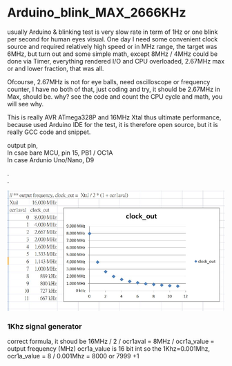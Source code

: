 # Arduino_blink_MAX_2666KHz

usually Arduino & blinking test is very slow rate in term of 1Hz or one blink per second for human eyes visual. One day I need some convenient clock source and required relatively high speed or in MHz range, the target was 6MHz, but turn out and some simple math, except 8MHz / 4MHz could be done via Timer, everything rendered I/O and CPU overloaded, 2.67MHz max or and lower fraction, that was all.

Ofcourse, 2.67MHz is not for eye balls, need oscilloscope or frequency counter, I have no both of that, just coding and try, it should be 2.67MHz in Max, should be. why? see the code and count the CPU cycle and math, you will see why.

This is really AVR ATmega328P and 16MHz Xtal thus ultimate performance, because used Arduino IDE for the test, it is therefore open source, but it is really GCC code and snippet.  

output pin,  
In csae bare MCU, pin 15, PB1 / OC1A  
In case Ardunio Uno/Nano, D9  

 .  
 .  
 


![/8MHz/AVR_1MHZ_clock.JPG](/8MHz/AVR_1MHZ_clock.JPG)  



### 1Khz signal generator
correct formula, it shoud be 16MHz / 2 / ocr1aval = 8MHz / ocr1a_value = output frequency (MHz)
ocr1a_value is 16 bit int
so the 1Khz=0.001Mhz, ocr1a_value = 8 / 0.001Mhz = 8000 or 7999 +1


